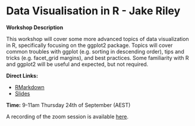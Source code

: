 # Data Visualisation in R - Jake Riley 

**Workshop Description**

This workshop will cover some more advanced topics of data visualization in R, specifically focusing on the ggplot2 package. Topics will cover common troubles with ggplot (e.g. sorting in descending order), tips and tricks (e.g. facet_grid margins),  and best practices. Some familiarity with R and ggplot2 will be useful and expected, but not required.

**Direct Links:**
* [RMarkdown](https://github.com/rjake/data-viz-talk/blob/master/data_viz.Rmd)
* [Slides](https://github.com/rjake/data-viz-talk/blob/master/output/data_viz_2020_09_23.pdf)

**Time:** 9-11am Thursday 24th of September (AEST)

A recording of the zoom session is available [here](https://macquarie.zoom.us/rec/share/Lu5ATs_ZIw9_EPHgTgroIXce220IxN9gYU0Xj625wygeEzlyKYd1TAniaDS43xBa.nKDrMrm41EdCiYgj).

